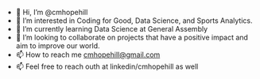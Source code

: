 - 👋 Hi, I’m @cmhopehill
- 👀 I’m interested in Coding for Good, Data Science, and Sports Analytics.
- 🌱 I’m currently learning Data Science at General Assembly
- 💞️ I’m looking to collaborate on projects that have a positive impact and aim to improve our world.
- 📫 How to reach me cmhopehill@gmail.com 
- 📫 Feel free to reach outh at linkedin/cmhopehill as well

<!---
cmhopehill/cmhopehill is a ✨ special ✨ repository because its `README.md` (this file) appears on your GitHub profile.
You can click the Preview link to take a look at your changes.
--->
